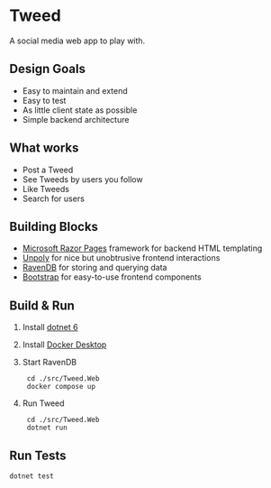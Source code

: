 # Tweed

A social media web app to play with.

## Design Goals

- Easy to maintain and extend
- Easy to test
- As little client state as possible
- Simple backend architecture

## What works

- Post a Tweed
- See Tweeds by users you follow
- Like Tweeds
- Search for users

## Building Blocks

- [Microsoft Razor Pages](https://learn.microsoft.com/en-us/aspnet/core/razor-pages/?view=aspnetcore-7.0&tabs=visual-studio) framework for backend HTML templating
- [Unpoly](https://unpoly.com/) for nice but unobtrusive frontend interactions
- [RavenDB](https://ravendb.net/) for storing and querying data
- [Bootstrap](https://getbootstrap.com/) for easy-to-use frontend components

## Build & Run

1. Install [dotnet 6](https://dotnet.microsoft.com/en-us/download)
2. Install [Docker Desktop](https://www.docker.com/)
3. Start RavenDB

        cd ./src/Tweed.Web
        docker compose up

4. Run Tweed

        cd ./src/Tweed.Web
        dotnet run

## Run Tests

    dotnet test
